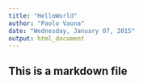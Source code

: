 ```yaml
---
title: "HelloWorld"
author: "Paolo Vaona"
date: "Wednesday, January 07, 2015"
output: html_document
---
```


## This is a markdown file